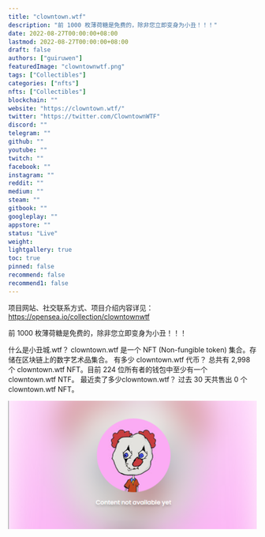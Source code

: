 ```yaml
---
title: "clowntown.wtf"
description: "前 1000 枚薄荷糖是免费的，除非您立即变身为小丑！！！"
date: 2022-08-27T00:00:00+08:00
lastmod: 2022-08-27T00:00:00+08:00
draft: false
authors: ["guiruwen"]
featuredImage: "clowntownwtf.png"
tags: ["Collectibles"]
categories: ["nfts"]
nfts: ["Collectibles"]
blockchain: ""
website: "https://clowntown.wtf/"
twitter: "https://twitter.com/ClowntownWTF"
discord: ""
telegram: ""
github: ""
youtube: ""
twitch: ""
facebook: ""
instagram: ""
reddit: ""
medium: ""
steam: ""
gitbook: ""
googleplay: ""
appstore: ""
status: "Live"
weight: 
lightgallery: true
toc: true
pinned: false
recommend: false
recommend1: false
---
```

项目网站、社交联系方式、项目介绍内容详见：https://opensea.io/collection/clowntownwtf

前 1000 枚薄荷糖是免费的，除非您立即变身为小丑！！！

什么是小丑城.wtf？
clowntown.wtf 是一个 NFT (Non-fungible token) 集合。存储在区块链上的数字艺术品集合。
有多少 clowntown.wtf 代币？
总共有 2,998 个 clowntown.wtf NFT。目前 224 位所有者的钱包中至少有一个 clowntown.wtf NTF。
最近卖了多少clowntown.wtf？
过去 30 天共售出 0 个 clowntown.wtf NFT。

![nf](01.png)